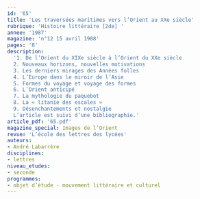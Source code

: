 ```yaml
---
id: '65'
title: 'Les traversées maritimes vers l’Orient au XXe siècle'
rubrique: 'Histoire littéraire [2de] '
annee: '1987'
magazine: 'n°12 15 avril 1988'
pages: '8'
description: 
  '1. De l’Orient du XIXe siècle à l’Orient du XXe siècle
  2. Nouveaux horizons, nouvelles motivations
  3. Les derniers mirages des Années folles
  4. L’Europe dans le miroir de l’Asie
  5. Formes du voyage et voyage des formes
  6. L’Orient anticipé
  7. La mythologie du paquebot
  8. La « litanie des escales »
  9. Désenchantements et nostalgie
  L’article est suivi d’une bibliographie.'
article_pdf: '65.pdf'
magazine_special: Images de l’Orient
revue: 'L’école des lettres des lycées'
auteurs:
- André Labarrère
disciplines:
- lettres
niveau_etudes:
- seconde
programmes:
- objet d’étude - mouvement littéraire et culturel
---
```

